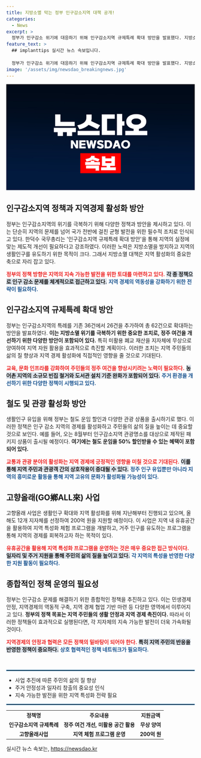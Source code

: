 ```yaml
---
title: 지방소멸 막는 정부 인구감소지역 대책 공개!
categories:
  - News
excerpt: >
  정부가 인구감소 위기에 대응하기 위해 인구감소지역 규제특례 확대 방안을 발표했다. 지방소멸을 막고 생활인구를 증가시키기 위한 혁신적인 정책이 담겨 있어 지역 경제 활성화에 기대감이 모아지고 있다.
feature_text: >
  ## implanttips 실시간 뉴스 속보입니다.

  정부가 인구감소 위기에 대응하기 위해 인구감소지역 규제특례 확대 방안을 발표했다. 지방소멸을 막고 생활인구를 증가시키기 위한 혁신적인 정책이 담겨 있어 지역 경제 활성화에 기대감이 모아지고 있다.
image: '/assets/img/newsdao_breakingnews.jpg'
---
```


<p><img src="/assets/img/newsdao_breakingnews.jpg" alt="implanttips 속보" /></p>

<h2 data-ke-size="size26">인구감소지역 정책과 지역경제 활성화 방안</h2>

<p data-ke-size="size16">정부는 인구감소지역의 위기를 극복하기 위해 다양한 정책과 방안을 제시하고 있다. 이는 단순히 지역의 문제를 넘어 국가 전반에 걸친 균형 발전을 위한 필수적 조치로 인식되고 있다. 한덕수 국무총리는 '인구감소지역 규제특례 확대 방안'을 통해 지역의 실정에 맞는 제도적 개선이 필요하다고 강조하였다. 이러한 노력은 지방소멸을 방지하고 지역의 생활인구를 유도하기 위한 목적이 크다. 그래서 지방소멸 대책은 지역 활성화의 중요한 축으로 자리 잡고 있다.</p>

<p><b><span style="color: #ee2323;">정부의 정책 방향은 지역의 지속 가능한 발전을 위한 토대를 마련하고 있다.</span></b> <b><span style="background-color: #21538527;">각 종 정책으로 인구 감소 문제를 체계적으로 접근하고 있다.</span></b> <b><span style="color: #1a5490;">지역 경제의 역동성을 강화하기 위한 전략이 필요하다.</span></b></p>

<h2 data-ke-size="size26">인구감소지역 규제특례 확대 방안</h2>

<p data-ke-size="size16">정부는 인구감소지역의 특례를 기존 36건에서 26건을 추가하여 총 62건으로 확대하는 방안을 발표하였다. <b>이는 지방소멸 위기를 극복하기 위한 중요한 조치로, 정주 여건을 개선하기 위한 다양한 방안이 포함되어 있다.</b> 특히 미활용 폐교 재산을 지자체에 무상으로 양여하여 지역 자원 활용을 효과적으로 촉진할 계획이다. 이러한 조치는 지역 주민들의 삶의 질 향상과 지역 경제 활성화에 직접적인 영향을 줄 것으로 기대된다.</p>

<p><b><span style="color: #ee2323;">교육, 문화 인프라를 강화하여 주민들의 정주 여건을 향상시키려는 노력이 필요하다.</span></b> <b><span style="background-color: #21538527;">농어촌 지역의 소규모 빈집 철거와 도서관 설치 기준 완화가 포함되어 있다.</span></b> <b><span style="color: #1a5490;">주거 환경을 개선하기 위한 다양한 정책이 시행되고 있다.</span></b></p>

<h2 data-ke-size="size26">철도 및 관광 활성화 방안</h2>

<p data-ke-size="size16">생활인구 유입을 위해 정부는 철도 운임 할인과 다양한 관광 상품을 출시하기로 했다. 이러한 정책은 인구 감소 지역의 경제를 활성화하고 주민들의 삶의 질을 높이는 데 중요할 것으로 보인다. 예를 들어, 오는 8월부터 인구감소지역 관광명소를 대상으로 제작된 패키지 상품이 출시될 예정이다. <b>여기에는 철도 운임을 50% 할인받을 수 있는 혜택이 포함되어 있다.</b></p>

<p><b><span style="color: #ee2323;">교통과 관광 분야의 활성화는 지역 경제에 긍정적인 영향을 미칠 것으로 기대된다.</span></b> <b><span style="background-color: #21538527;">이를 통해 지역 주민과 관광객 간의 상호작용이 증대될 수 있다.</span></b> <b><span style="color: #1a5490;">정주 인구 유입뿐만 아니라 지역의 흥미로운 활동을 통해 지역 고유의 문화가 활성화될 가능성이 있다.</span></b></p>

<h2 data-ke-size="size26">고향올래(GO鄕ALL來) 사업</h2>

<p data-ke-size="size16">고향올래 사업은 생활인구 확대와 지역 활성화를 위해 지난해부터 진행되고 있으며, 올해도 12개 지자체를 선정하여 200억 원을 지원할 예정이다. 이 사업은 지역 내 유휴공간을 활용하여 지역 특성화 체험 프로그램을 개발하고, 거주 인구를 유도하는 프로그램을 통해 지역의 경제를 회복하고자 하는 목적이 있다.</p>

<p><b><span style="color: #ee2323;">유휴공간을 활용해 지역 특성화 프로그램을 운영하는 것은 매우 중요한 접근 방식이다.</span></b> <b><span style="background-color: #21538527;">일자리 및 주거 지원을 통해 주민의 삶의 질을 높이고 있다.</span></b> <b><span style="color: #1a5490;">각 지역의 특성을 반영한 다양한 지원 활동이 필요하다.</span></b></p>

<h2 data-ke-size="size26">종합적인 정책 운영의 필요성</h2>

<p data-ke-size="size16">정부는 인구감소 문제를 해결하기 위한 종합적인 정책을 추진하고 있다. 이는 민생경제 안정, 지역경제의 역동적 구축, 지역 경제 협업 기반 마련 등 다양한 영역에서 이루어지고 있다. <b>정부의 정책 목표는 지역 주민들의 생활 안정과 지역 경제 촉진이다.</b> 따라서 이러한 정책들이 효과적으로 실행된다면, 각 지자체의 지속 가능한 발전이 더욱 가속화될 것이다.</p>

<p><b><span style="color: #ee2323;">지역경제의 안정과 협력은 모든 정책의 밑바탕이 되어야 한다.</span></b> <b><span style="background-color: #21538527;">특히 지역 주민의 반응을 반영한 정책이 중요하다.</span></b> <b><span style="color: #1a5490;">상호 협력적인 정책 네트워크가 필요하다.</span></b></p>

<p data-ke-size="size16">&nbsp;</p>

<hr style="border:1px solid #1C6EA4;" />

<ul>
    <li>사업 추진에 따른 주민의 삶의 질 향상</li>
    <li>주거 안정성과 일자리 창출의 중요성 인식</li>
    <li>지속 가능한 발전을 위한 지역 특성화 전략 필요</li>
</ul>

<hr style="border:1px solid #1C6EA4;" />

<table style="width: 100%;">
    <tr>
        <td style="text-align: center; height: 17px;"><b>정책명</b></td>
        <td style="text-align: center; height: 17px;"><b>주요내용</b></td>
        <td style="text-align: center; height: 17px;"><b>지원금액</b></td>
    </tr>
    <tr>
        <td style="text-align: center; height: 17px;"><b>인구감소지역 규제특례</b></td>
        <td style="text-align: center; height: 17px;"><b>정주 여건 개선, 미활용 공간 활용</b></td>
        <td style="text-align: center; height: 17px;"><b>무상 양여</b></td>
    </tr>
    <tr>
        <td style="text-align: center; height: 17px;"><b>고향올래사업</b></td>
        <td style="text-align: center; height: 17px;"><b>지역 체험 프로그램 운영</b></td>
        <td style="text-align: center; height: 17px;"><b>200억 원</b></td>
    </tr>
</table>

<p data-ke-size="size16"></p>
실시간 뉴스 속보는, <a href="https://newsdao.kr" rel="dofollow">https://newsdao.kr</a>


